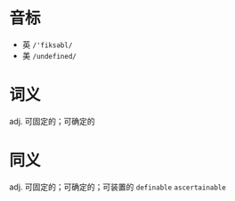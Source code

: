 # 音标

- 英 `/'fiksəbl/`
- 美 `/undefined/`

# 词义

adj. 可固定的；可确定的


# 同义

adj. 可固定的；可确定的；可装置的
`definable` `ascertainable`

